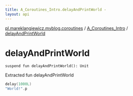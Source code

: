 ```yaml
---
title: A_Coroutines_Intro.delayAndPrintWorld - 
layout: api
---
```


<div class='api-docs-breadcrumbs'><a href="../index.html">pl.mareklangiewicz.myblog.coroutines</a> / <a href="index.html">A_Coroutines_Intro</a> / <a href=".">delayAndPrintWorld</a></div>

# delayAndPrintWorld

<div class="signature"><code><span class="keyword">suspend</span> <span class="keyword">fun </span><span class="identifier">delayAndPrintWorld</span><span class="symbol">(</span><span class="symbol">)</span><span class="symbol">: </span><span class="identifier">Unit</span></code></div>

Extracted fun delayAndPrintWorld

``` kotlin
delay(1000L)
"World!".p
```

